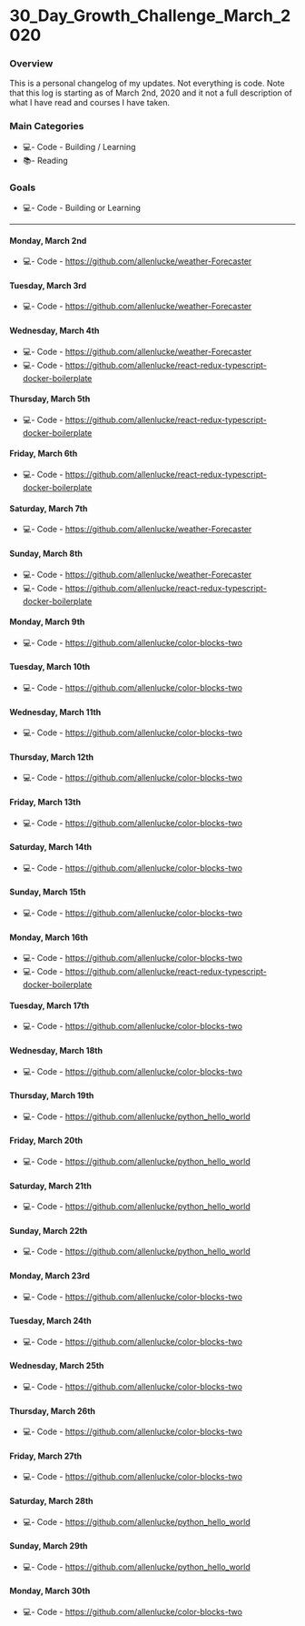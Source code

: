 # 30_Day_Growth_Challenge_March_2020

### Overview
This is a personal changelog of my updates. Not everything is code. Note that this log is starting as of March 2nd, 2020 and it not a full description of what I have read and courses I have taken. 

### Main Categories
- 💻- Code - Building / Learning
- 📚- Reading

### Goals
- 💻- Code - Building or Learning

---


#### Monday, March 2nd
- 💻- Code - https://github.com/allenlucke/weather-Forecaster

#### Tuesday, March 3rd
- 💻- Code - https://github.com/allenlucke/weather-Forecaster

#### Wednesday, March 4th
- 💻- Code - https://github.com/allenlucke/weather-Forecaster
- 💻- Code - https://github.com/allenlucke/react-redux-typescript-docker-boilerplate

#### Thursday, March 5th
- 💻- Code - https://github.com/allenlucke/react-redux-typescript-docker-boilerplate

#### Friday, March 6th
- 💻- Code - https://github.com/allenlucke/react-redux-typescript-docker-boilerplate

#### Saturday, March 7th
- 💻- Code - https://github.com/allenlucke/weather-Forecaster

#### Sunday, March 8th
- 💻- Code - https://github.com/allenlucke/weather-Forecaster
- 💻- Code - https://github.com/allenlucke/react-redux-typescript-docker-boilerplate

#### Monday, March 9th
- 💻- Code - https://github.com/allenlucke/color-blocks-two

#### Tuesday, March 10th
- 💻- Code - https://github.com/allenlucke/color-blocks-two

#### Wednesday, March 11th
- 💻- Code - https://github.com/allenlucke/color-blocks-two

#### Thursday, March 12th
- 💻- Code - https://github.com/allenlucke/color-blocks-two

#### Friday, March 13th
- 💻- Code - https://github.com/allenlucke/color-blocks-two

#### Saturday, March 14th
- 💻- Code - https://github.com/allenlucke/color-blocks-two

#### Sunday, March 15th
- 💻- Code - https://github.com/allenlucke/color-blocks-two

#### Monday, March 16th
- 💻- Code - https://github.com/allenlucke/color-blocks-two
- 💻- Code - https://github.com/allenlucke/react-redux-typescript-docker-boilerplate

#### Tuesday, March 17th
- 💻- Code - https://github.com/allenlucke/color-blocks-two

#### Wednesday, March 18th
- 💻- Code - https://github.com/allenlucke/color-blocks-two

#### Thursday, March 19th
- 💻- Code - https://github.com/allenlucke/python_hello_world

#### Friday, March 20th
- 💻- Code - https://github.com/allenlucke/python_hello_world

#### Saturday, March 21th
- 💻- Code - https://github.com/allenlucke/python_hello_world

#### Sunday, March 22th
- 💻- Code - https://github.com/allenlucke/python_hello_world

#### Monday, March 23rd
- 💻- Code - https://github.com/allenlucke/color-blocks-two

#### Tuesday, March 24th
- 💻- Code - https://github.com/allenlucke/color-blocks-two

#### Wednesday, March 25th
- 💻- Code - https://github.com/allenlucke/color-blocks-two

#### Thursday, March 26th
- 💻- Code - https://github.com/allenlucke/color-blocks-two

#### Friday, March 27th
- 💻- Code - https://github.com/allenlucke/color-blocks-two

#### Saturday, March 28th
- 💻- Code - https://github.com/allenlucke/python_hello_world

#### Sunday, March 29th
- 💻- Code - https://github.com/allenlucke/python_hello_world

#### Monday, March 30th
- 💻- Code - https://github.com/allenlucke/color-blocks-two
